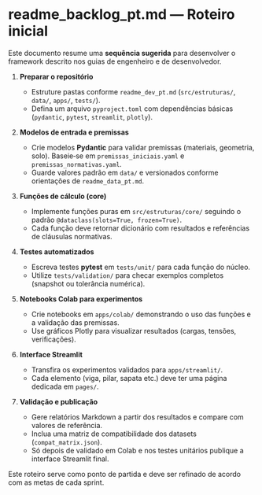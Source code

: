 # readme_backlog_pt.md — Roteiro inicial

Este documento resume uma **sequência sugerida** para desenvolver o framework descrito nos guias de engenheiro e de desenvolvedor.

1. **Preparar o repositório**
   - Estruture pastas conforme `readme_dev_pt.md` (`src/estruturas/`, `data/`, `apps/`, `tests/`).
   - Defina um arquivo `pyproject.toml` com dependências básicas (`pydantic`, `pytest`, `streamlit`, `plotly`).

2. **Modelos de entrada e premissas**
   - Crie modelos **Pydantic** para validar premissas (materiais, geometria, solo). Baseie‑se em `premissas_iniciais.yaml` e `premissas_normativas.yaml`.
   - Guarde valores padrão em `data/` e versionados conforme orientações de `readme_data_pt.md`.

3. **Funções de cálculo (core)**
   - Implemente funções puras em `src/estruturas/core/` seguindo o padrão `@dataclass(slots=True, frozen=True)`.
   - Cada função deve retornar dicionário com resultados e referências de cláusulas normativas.

4. **Testes automatizados**
   - Escreva testes **pytest** em `tests/unit/` para cada função do núcleo.
   - Utilize `tests/validation/` para checar exemplos completos (snapshot ou tolerância numérica).

5. **Notebooks Colab para experimentos**
   - Crie notebooks em `apps/colab/` demonstrando o uso das funções e a validação das premissas.
   - Use gráficos Plotly para visualizar resultados (cargas, tensões, verificações).

6. **Interface Streamlit**
   - Transfira os experimentos validados para `apps/streamlit/`.
   - Cada elemento (viga, pilar, sapata etc.) deve ter uma página dedicada em `pages/`.

7. **Validação e publicação**
   - Gere relatórios Markdown a partir dos resultados e compare com valores de referência.
   - Inclua uma matriz de compatibilidade dos datasets (`compat_matrix.json`).
   - Só depois de validado em Colab e nos testes unitários publique a interface Streamlit final.

Este roteiro serve como ponto de partida e deve ser refinado de acordo com as metas de cada sprint.
